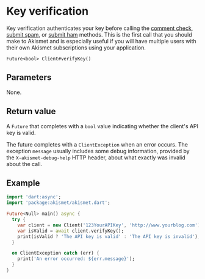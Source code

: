 # Key verification
Key verification authenticates your key before calling the [comment check](comment_check.md), [submit spam](submit_spam.md), or [submit ham](submit_ham.md) methods. This is the first call that you should make to Akismet and is especially useful if you will have multiple users with their own Akismet subscriptions using your application.

```
Future<bool> Client#verifyKey()
```

## Parameters
None.

## Return value
A `Future` that completes with a `bool` value indicating whether the client's API key is valid.

The future completes with a `ClientException` when an error occurs.
The exception `message` usually includes some debug information, provided by the `X-akismet-debug-help` HTTP header, about what exactly was invalid about the call.

## Example

```dart
import 'dart:async';
import 'package:akismet/akismet.dart';

Future<Null> main() async {
  try {
    var client = new Client('123YourAPIKey', 'http://www.yourblog.com');
    var isValid = await client.verifyKey();
    print(isValid ? 'The API key is valid' : 'The API key is invalid');
  }

  on ClientException catch (err) {
    print('An error occurred: ${err.message}');
  }
}
```
